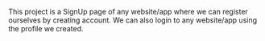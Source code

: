 This project is a SignUp page of any website/app where we can register ourselves by creating account.
We can also login to any website/app using the profile we created.
